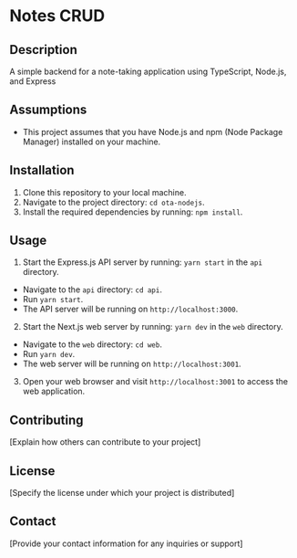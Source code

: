 # Notes CRUD

## Description

A simple backend for a note-taking application using TypeScript, Node.js, and Express

## Assumptions

- This project assumes that you have Node.js and npm (Node Package Manager) installed on your machine.

## Installation

1. Clone this repository to your local machine.
2. Navigate to the project directory: `cd ota-nodejs`.
3. Install the required dependencies by running: `npm install`.

## Usage

1. Start the Express.js API server by running: `yarn start` in the `api` directory.

- Navigate to the `api` directory: `cd api`.
- Run `yarn start`.
- The API server will be running on `http://localhost:3000`.

2. Start the Next.js web server by running: `yarn dev` in the `web` directory.

- Navigate to the `web` directory: `cd web`.
- Run `yarn dev`.
- The web server will be running on `http://localhost:3001`.

3. Open your web browser and visit `http://localhost:3001` to access the web application.

## Contributing

[Explain how others can contribute to your project]

## License

[Specify the license under which your project is distributed]

## Contact

[Provide your contact information for any inquiries or support]
